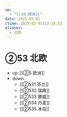 ```yaml
---
up:
  - "[[②5 欧洲]]"
date: 2025-03-01
ctime: 2025-03-01T13:18:53
aliases:
  - 北欧
---
```


# ②53 北欧

- up: [[②5 欧洲]]
- down:	
	- [[②531 芬兰]]
	- [[②532 瑞典]]
	- [[②533 挪威]]
	- [[②534 丹麦]]
	- [[②535 冰岛]]
	
